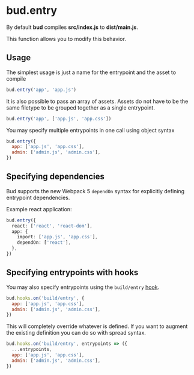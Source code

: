 # bud.entry

By default **bud** compiles **src/index.js** to **dist/main.js**.

This function allows you to modify this behavior.

## Usage

The simplest usage is just a name for the entrypoint and the asset to compile

```js title='bud.config.js'
bud.entry('app', 'app.js')
```

It is also possible to pass an array of assets. Assets do not have to be the same filetype to be grouped together as a single entrypoint.

```js title='bud.config.js'
bud.entry('app', ['app.js', 'app.css'])
```

You may specify multiple entrypoints in one call using object syntax

```js title='bud.config.js'
bud.entry({
  app: ['app.js', 'app.css'],
  admin: ['admin.js', 'admin.css'],
})
```

## Specifying dependencies

Bud supports the new Webpack 5 `dependOn` syntax for explicitly defining entrypoint dependencies.

Example react application:

```ts title='bud.config.js'
bud.entry({
  react: ['react', 'react-dom'],
  app: {
    import: ['app.js', 'app.css'],
    dependOn: ['react'],
  },
})
```

## Specifying entrypoints with hooks

You may also specify entrypoints using the `build/entry` [hook](/docs/bud.hooks/index).

```js title='bud.config.js'
bud.hooks.on('build/entry', {
  app: ['app.js', 'app.css'],
  admin: ['admin.js', 'admin.css'],
})
```

This will completely override whatever is defined. If you want to augment the existing definition you can do so with spread syntax.

```js title='bud.config.js'
bud.hooks.on('build/entry', entrypoints => ({
  ...entrypoints,
  app: ['app.js', 'app.css'],
  admin: ['admin.js', 'admin.css'],
})
```
